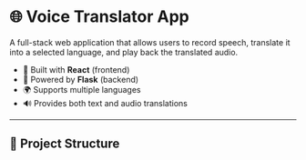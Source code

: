 # 🌐 Voice Translator App

A full-stack web application that allows users to record speech, translate it into a selected language, and play back the translated audio.

- 🎤 Built with **React** (frontend)
- 🐍 Powered by **Flask** (backend)
- 🌍 Supports multiple languages
- 🔊 Provides both text and audio translations

---

## 📁 Project Structure


